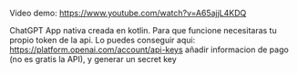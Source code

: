 Video demo: https://www.youtube.com/watch?v=A65ajjL4KDQ


ChatGPT App nativa creada en kotlin. 
Para que funcione necesitaras tu propio token de la api. Lo puedes conseguir aqui: https://platform.openai.com/account/api-keys añadir informacion de pago (no es gratis la API), y generar un secret key
